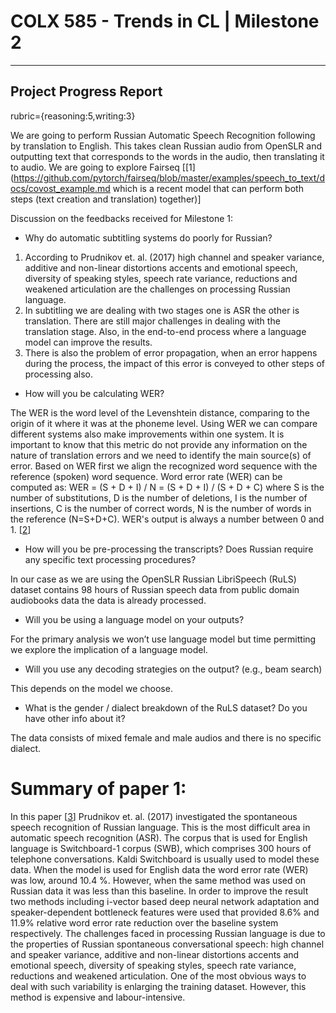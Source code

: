 

# COLX 585 - Trends in CL | Milestone 2
---


## Project Progress Report
rubric={reasoning:5,writing:3}


We are going to perform Russian Automatic Speech Recognition following by translation to English. This takes clean Russian audio from OpenSLR and outputting text that corresponds to the words in the audio, then translating it to audio. We are going to explore Fairseq [[1](https://github.com/pytorch/fairseq/blob/master/examples/speech_to_text/docs/covost_example.md which is a recent model that can perform both steps (text creation and translation) together)]

Discussion on the feedbacks received for Milestone 1:

- Why do automatic subtitling systems do poorly for Russian?

1. According to Prudnikov  et. al. (2017) high channel and speaker variance, additive and non-linear distortions accents and emotional speech, diversity of speaking styles, speech rate variance, reductions and weakened articulation are the challenges on processing Russian language.
2. In subtitling we are dealing with two stages one is ASR the other is translation. There are still major challenges in dealing with the translation stage. Also, in the end-to-end process where a language model can improve the results.
3. There is also the problem of error propagation, when an error happens during the process, the impact of this error is conveyed to other steps of processing also.

- How will you be calculating WER?

The WER is the word level of the Levenshtein distance, comparing to the origin of it where it was at the phoneme level. Using WER we can compare different systems also make improvements within one system. It is important to know that this metric do not provide any information on the nature of translation errors and we need to identify the main source(s) of error. Based on WER first we align the recognized word sequence with the reference (spoken) word sequence. Word error rate (WER) can be computed as: WER = (S + D + I) / N = (S + D + I) / (S + D + C) where S is the number of substitutions, D is the number of deletions, I is the number of insertions, C is the number of correct words, N is the number of words in the reference (N=S+D+C). WER's output is always a number between 0 and 1. [[2](https://huggingface.co/metrics/wer)]


- How will you be pre-processing the transcripts? Does Russian require any specific text processing procedures?

In our case as we are using the OpenSLR Russian LibriSpeech (RuLS) dataset contains 98 hours of Russian speech data from public domain audiobooks data the data is already processed.

- Will you be using a language model on your outputs?

For the primary analysis we won’t use language model but time permitting we explore the implication of a language model.

- Will you use any decoding strategies on the output? (e.g., beam search)

This depends on the model we choose.

- What is the gender / dialect breakdown of the RuLS dataset? Do you have other info about it?

The data consists of mixed female and male audios and there is no specific dialect.





# Summary of paper 1:

In this paper [[3](https://doi.org/10.1007/978-3-319-23132-7_29)] Prudnikov  et. al. (2017) investigated the spontaneous speech recognition of Russian language. This is the most difficult area in automatic speech recognition (ASR). The corpus that is used for English language is Switchboard-1 corpus (SWB), which comprises 300 hours of telephone conversations. Kaldi Switchboard is usually used to model these data. When the model is used for English data the word error rate (WER) was low, around 10.4 %.  However, when the same method was used on Russian data it was less than this baseline. In order to improve the result two methods including i-vector based deep neural network adaptation and speaker-dependent bottleneck features were used that provided 8.6% and 11.9% relative word error rate reduction over the baseline system respectively. The challenges faced in processing Russian language is due to the properties of Russian spontaneous conversational speech: high channel and speaker variance, additive and non-linear distortions accents and emotional speech, diversity of speaking styles, speech rate variance, reductions and weakened articulation. One of the most obvious ways to deal with such variability is enlarging the training dataset. However, this method is expensive and labour-intensive. 


